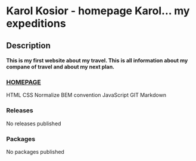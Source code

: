 # Karol Kosior - homepage Karol... my expeditions
## Description
#### This is my first website about my travel. This is all information about my compane of travel and about my next plan.
### [HOMEPAGE](https://miasto85.github.io/homepage/)
HTML
CSS
Normalize
BEM convention
JavaScript
GIT Markdown
### Releases
No releases published
### Packages
No packages published
